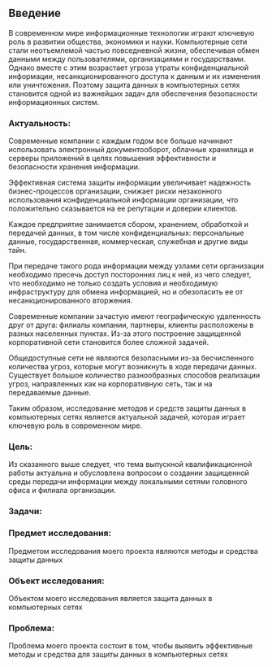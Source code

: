 ## Введение
В современном мире информационные технологии играют ключевую роль в развитии общества, экономики и науки. Компьютерные сети стали неотъемлемой частью повседневной жизни, обеспечивая обмен данными между пользователями, организациями и государствами. Однако вместе с этим возрастает угроза утраты конфиденциальной информации, несанкционированного доступа к данным и их изменения или уничтожения. Поэтому защита данных в компьютерных сетях становится одной из важнейших задач для обеспечения безопасности информационных систем.

### Актуальность:
Современные компании с каждым годом все больше начинают использовать электронный документооборот, облачные хранилища и серверы приложений в целях повышения эффективности и безопасности хранения информации. 

Эффективная система защиты информации увеличивает надежность бизнес-процессов организации, снижает риски незаконного использования конфиденциальной информации организации, что положительно сказывается на ее репутации и доверии клиентов. 

Каждое предприятие занимается сбором, хранением, обработкой и передачей данных, в том числе конфиденциальных: персональные данные, государственная, коммерческая, служебная и другие виды тайн. 

При передаче такого рода информации между узлами сети организации необходимо пресечь доступ посторонних лиц к ней, из чего следует, что необходимо не только создать условия и необходимую инфраструктуру для обмена информацией, но и обезопасить ее от несанкционированного вторжения.

Современные компании зачастую имеют географическую удаленность друг от друга: филиалы компании, партнеры, клиенты расположены в разных населенных пунктах. Из-за этого построение защищенной корпоративной сети становится более сложной задачей.

Общедоступные сети не являются безопасными из-за бесчисленного количества угроз, которые могут возникнуть в ходе передачи данных. Существует большое количество разнообразных способов реализации угроз, направленных как на корпоративную сеть, так и на передаваемые данные.

Таким образом, исследование методов и средств защиты данных в компьютерных сетях является актуальной задачей, которая играет ключевую роль в современном мире.

### Цель: 
Из сказанного выше следует, что тема выпускной квалификационной работы актуальна и обусловлена вопросом о создании защищенной среды передачи информации между локальными сетями головного офиса и филиала организации.

### Задачи:


### Предмет исследования:
Предметом исследования моего проекта являются методы и средства защиты данных

### Объект исследования:
Объектом моего исследования является защита данных в компьютерных сетях

### Проблема:
Проблема моего проекта состоит в том, чтобы выявить эффективные методы и средства для защиты данных в компьютерных сетях

